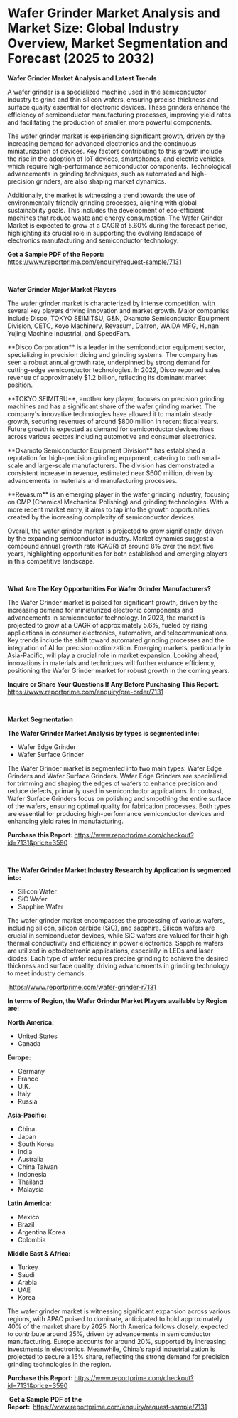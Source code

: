 <p><h1>Wafer Grinder Market Analysis and Market Size: Global Industry Overview, Market Segmentation and Forecast (2025 to 2032)</h1></p><p><strong>Wafer Grinder Market Analysis and Latest Trends</strong></p>
<p><p>A wafer grinder is a specialized machine used in the semiconductor industry to grind and thin silicon wafers, ensuring precise thickness and surface quality essential for electronic devices. These grinders enhance the efficiency of semiconductor manufacturing processes, improving yield rates and facilitating the production of smaller, more powerful components.</p><p>The wafer grinder market is experiencing significant growth, driven by the increasing demand for advanced electronics and the continuous miniaturization of devices. Key factors contributing to this growth include the rise in the adoption of IoT devices, smartphones, and electric vehicles, which require high-performance semiconductor components. Technological advancements in grinding techniques, such as automated and high-precision grinders, are also shaping market dynamics.</p><p>Additionally, the market is witnessing a trend towards the use of environmentally friendly grinding processes, aligning with global sustainability goals. This includes the development of eco-efficient machines that reduce waste and energy consumption. The Wafer Grinder Market is expected to grow at a CAGR of 5.60% during the forecast period, highlighting its crucial role in supporting the evolving landscape of electronics manufacturing and semiconductor technology.</p></p>
<p><strong>Get a Sample PDF of the Report:&nbsp;</strong> <a href="https://www.reportprime.com/enquiry/request-sample/7131?utm_campaign=4438&utm_medium=2&utm_source=Github&utm_content=ia&utm_term=18052025&utm_id=wafer-grinder">https://www.reportprime.com/enquiry/request-sample/7131</a></p>
<p>&nbsp;</p>
<p><strong>Wafer Grinder Major Market Players</strong></p>
<p><p>The wafer grinder market is characterized by intense competition, with several key players driving innovation and market growth. Major companies include Disco, TOKYO SEIMITSU, G&N, Okamoto Semiconductor Equipment Division, CETC, Koyo Machinery, Revasum, Daitron, WAIDA MFG, Hunan Yujing Machine Industrial, and SpeedFam.</p><p>**Disco Corporation** is a leader in the semiconductor equipment sector, specializing in precision dicing and grinding systems. The company has seen a robust annual growth rate, underpinned by strong demand for cutting-edge semiconductor technologies. In 2022, Disco reported sales revenue of approximately $1.2 billion, reflecting its dominant market position.</p><p>**TOKYO SEIMITSU**, another key player, focuses on precision grinding machines and has a significant share of the wafer grinding market. The company's innovative technologies have allowed it to maintain steady growth, securing revenues of around $800 million in recent fiscal years. Future growth is expected as demand for semiconductor devices rises across various sectors including automotive and consumer electronics.</p><p>**Okamoto Semiconductor Equipment Division** has established a reputation for high-precision grinding equipment, catering to both small-scale and large-scale manufacturers. The division has demonstrated a consistent increase in revenue, estimated near $600 million, driven by advancements in materials and manufacturing processes.</p><p>**Revasum** is an emerging player in the wafer grinding industry, focusing on CMP (Chemical Mechanical Polishing) and grinding technologies. With a more recent market entry, it aims to tap into the growth opportunities created by the increasing complexity of semiconductor devices.</p><p>Overall, the wafer grinder market is projected to grow significantly, driven by the expanding semiconductor industry. Market dynamics suggest a compound annual growth rate (CAGR) of around 8% over the next five years, highlighting opportunities for both established and emerging players in this competitive landscape.</p></p>
<p>&nbsp;</p>
<p><strong>What Are The Key Opportunities For Wafer Grinder Manufacturers?</strong></p>
<p><p>The Wafer Grinder market is poised for significant growth, driven by the increasing demand for miniaturized electronic components and advancements in semiconductor technology. In 2023, the market is projected to grow at a CAGR of approximately 5.6%, fueled by rising applications in consumer electronics, automotive, and telecommunications. Key trends include the shift toward automated grinding processes and the integration of AI for precision optimization. Emerging markets, particularly in Asia-Pacific, will play a crucial role in market expansion. Looking ahead, innovations in materials and techniques will further enhance efficiency, positioning the Wafer Grinder market for robust growth in the coming years.</p></p>
<p><strong>Inquire or Share Your Questions If Any Before Purchasing This Report:</strong> <a href="https://www.reportprime.com/enquiry/pre-order/7131?utm_campaign=4438&utm_medium=2&utm_source=Github&utm_content=ia&utm_term=18052025&utm_id=wafer-grinder">https://www.reportprime.com/enquiry/pre-order/7131</a></p>
<p>&nbsp;</p>
<p><strong>Market Segmentation</strong></p>
<p><strong>The Wafer Grinder Market Analysis by types is segmented into:</strong></p>
<p><ul><li>Wafer Edge Grinder</li><li>Wafer Surface Grinder</li></ul></p>
<p><p>The Wafer Grinder market is segmented into two main types: Wafer Edge Grinders and Wafer Surface Grinders. Wafer Edge Grinders are specialized for trimming and shaping the edges of wafers to enhance precision and reduce defects, primarily used in semiconductor applications. In contrast, Wafer Surface Grinders focus on polishing and smoothing the entire surface of the wafers, ensuring optimal quality for fabrication processes. Both types are essential for producing high-performance semiconductor devices and enhancing yield rates in manufacturing.</p></p>
<p><strong>Purchase this Report:&nbsp;</strong><a href="https://www.reportprime.com/checkout?id=7131&price=3590&utm_campaign=4438&utm_medium=2&utm_source=Github&utm_content=ia&utm_term=18052025&utm_id=wafer-grinder">https://www.reportprime.com/checkout?id=7131&price=3590</a></p>
<p>&nbsp;</p>
<p><strong>The Wafer Grinder Market Industry Research by Application is segmented into:</strong></p>
<p><ul><li>Silicon Wafer</li><li>SiC Wafer</li><li>Sapphire Wafer</li></ul></p>
<p><p>The wafer grinder market encompasses the processing of various wafers, including silicon, silicon carbide (SiC), and sapphire. Silicon wafers are crucial in semiconductor devices, while SiC wafers are valued for their high thermal conductivity and efficiency in power electronics. Sapphire wafers are utilized in optoelectronic applications, especially in LEDs and laser diodes. Each type of wafer requires precise grinding to achieve the desired thickness and surface quality, driving advancements in grinding technology to meet industry demands.</p></p>
<p><a href="https://www.reportprime.com/wafer-grinder-r7131?utm_campaign=4438&utm_medium=2&utm_source=Github&utm_content=ia&utm_term=18052025&utm_id=wafer-grinder">&nbsp;https://www.reportprime.com/wafer-grinder-r7131</a></p>
<p><strong>In terms of Region, the Wafer Grinder Market Players available by Region are:</strong></p>
<p>
    <p> <strong> North America: </strong>
        <ul>
            <li>United States</li>
            <li>Canada</li>
        </ul>
        </p> 
    <p> <strong> Europe: </strong>
        <ul>
            <li>Germany</li>
            <li>France</li>
            <li>U.K.</li>
            <li>Italy</li>
            <li>Russia</li>
        </ul>
        </p> 
    <p> <strong> Asia-Pacific: </strong>
        <ul>
            <li>China</li>
            <li>Japan</li>
            <li>South Korea</li>
            <li>India</li>
            <li>Australia</li>
            <li>China Taiwan</li>
            <li>Indonesia</li>
            <li>Thailand</li>
            <li>Malaysia</li>
        </ul>
        </p> 
    <p> <strong> Latin America: </strong>
        <ul>
            <li>Mexico</li>
            <li>Brazil</li>
            <li>Argentina Korea</li>
            <li>Colombia</li>
        </ul>
        </p> 
    <p> <strong> Middle East & Africa: </strong>
        <ul>
            <li>Turkey</li>
            <li>Saudi</li>
            <li>Arabia</li>
            <li>UAE</li>
            <li>Korea</li>
        </ul>
    </p>
    </p>
<p><p>The wafer grinder market is witnessing significant expansion across various regions, with APAC poised to dominate, anticipated to hold approximately 40% of the market share by 2025. North America follows closely, expected to contribute around 25%, driven by advancements in semiconductor manufacturing. Europe accounts for around 20%, supported by increasing investments in electronics. Meanwhile, China’s rapid industrialization is projected to secure a 15% share, reflecting the strong demand for precision grinding technologies in the region.</p></p>
<p><strong>Purchase this Report: </strong><a href="https://www.reportprime.com/checkout?id=7131&price=3590&utm_campaign=4438&utm_medium=2&utm_source=Github&utm_content=ia&utm_term=18052025&utm_id=wafer-grinder">https://www.reportprime.com/checkout?id=7131&price=3590</a></p>
<p>&nbsp;<strong>Get a Sample PDF of the Report:&nbsp;&nbsp;</strong><a href="https://www.reportprime.com/enquiry/request-sample/7131?utm_campaign=4438&utm_medium=2&utm_source=Github&utm_content=ia&utm_term=18052025&utm_id=wafer-grinder">https://www.reportprime.com/enquiry/request-sample/7131</a></p>
<p><strong></strong></p>
<p><p></p><p></p><p></p></p>